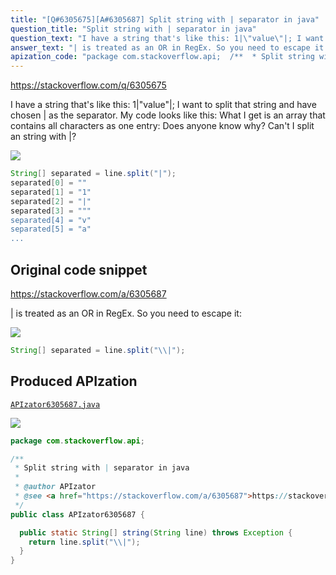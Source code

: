 ```yaml
---
title: "[Q#6305675][A#6305687] Split string with | separator in java"
question_title: "Split string with | separator in java"
question_text: "I have a string that's like this: 1|\"value\"|; I want to split that string and have chosen | as the separator. My code looks like this: What I get is an array that contains all characters as one entry: Does anyone know why? Can't I split an string with |?"
answer_text: "| is treated as an OR in RegEx. So you need to escape it:"
apization_code: "package com.stackoverflow.api;  /**  * Split string with | separator in java  *  * @author APIzator  * @see <a href=\"https://stackoverflow.com/a/6305687\">https://stackoverflow.com/a/6305687</a>  */ public class APIzator6305687 {    public static String[] string(String line) throws Exception {     return line.split(\"\\\\|\");   } }"
---
```


https://stackoverflow.com/q/6305675

I have a string that&#x27;s like this: 1|&quot;value&quot;|;
I want to split that string and have chosen | as the separator.
My code looks like this:
What I get is an array that contains all characters as one entry:
Does anyone know why?
Can&#x27;t I split an string with |?


<div class="code-logo"><img src="/stackoverflow.png" /></div>

```java
String[] separated = line.split("|");
separated[0] = ""
separated[1] = "1"
separated[2] = "|"
separated[3] = """
separated[4] = "v"
separated[5] = "a"
...
```


## Original code snippet

https://stackoverflow.com/a/6305687

| is treated as an OR in RegEx. So you need to escape it:

<div class="code-logo"><img src="/stackoverflow.png" /></div>

```java
String[] separated = line.split("\\|");
```

## Produced APIzation

[`APIzator6305687.java`](https://github.com/pasqualesalza/apization/raw/main/data/search/APIzator6305687.java)

<div class="code-logo"><img src="/apizator.png" /></div>

```java
package com.stackoverflow.api;

/**
 * Split string with | separator in java
 *
 * @author APIzator
 * @see <a href="https://stackoverflow.com/a/6305687">https://stackoverflow.com/a/6305687</a>
 */
public class APIzator6305687 {

  public static String[] string(String line) throws Exception {
    return line.split("\\|");
  }
}

```